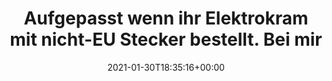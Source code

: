 ---
retweeted: false
source: <a href="http://twitter.com/download/android" rel="nofollow">Twitter for Android</a>
entities:
  user_mentions: []
  urls: []
  symbols: []
  media:
  - expanded_url: https://twitter.com/bascht/status/1355585389063499778/photo/1
    indices:
    - '277'
    - '300'
    url: https://t.co/Q3QPt8hwlv
    media_url: http://pbs.twimg.com/media/EtABt-eW4AQer5a.jpg
    id_str: '1355585377214586884'
    id: '1355585377214586884'
    media_url_https: https://pbs.twimg.com/media/EtABt-eW4AQer5a.jpg
    sizes:
      small:
        w: '680'
        h: '510'
        resize: fit
      thumb:
        w: '150'
        h: '150'
        resize: crop
      medium:
        w: '1200'
        h: '900'
        resize: fit
      large:
        w: '2048'
        h: '1536'
        resize: fit
    type: photo
    display_url: pic.twitter.com/Q3QPt8hwlv
  hashtags: []
display_text_range:
- '0'
- '300'
favorite_count: '2'
id_str: '1355585389063499778'
truncated: false
retweet_count: '0'
id: '1355585389063499778'
possibly_sensitive: false
created_at: Sat Jan 30 18:35:16 +0000 2021
favorited: false
full_text: Aufgepasst wenn ihr Elektrokram mit nicht-EU Stecker bestellt. Bei mir
  lag so ein lustiger Adapter dabei, der zwar hinten Schuko-Stecker, aber *keinen*
  durchgeleiteten Schutzkontakt hatte. Mag bei einem Handy-Ladegerät noch okay sein.
  Bei einem 1800 Watt Wasserkocher eher ☠️.
lang: de
extended_entities:
  media:
  - expanded_url: https://twitter.com/bascht/status/1355585389063499778/photo/1
    indices:
    - '277'
    - '300'
    url: https://t.co/Q3QPt8hwlv
    media_url: http://pbs.twimg.com/media/EtABt-eW4AQer5a.jpg
    id_str: '1355585377214586884'
    id: '1355585377214586884'
    media_url_https: https://pbs.twimg.com/media/EtABt-eW4AQer5a.jpg
    sizes:
      small:
        w: '680'
        h: '510'
        resize: fit
      thumb:
        w: '150'
        h: '150'
        resize: crop
      medium:
        w: '1200'
        h: '900'
        resize: fit
      large:
        w: '2048'
        h: '1536'
        resize: fit
    type: photo
    display_url: pic.twitter.com/Q3QPt8hwlv
  - expanded_url: https://twitter.com/bascht/status/1355585389063499778/photo/1
    indices:
    - '277'
    - '300'
    url: https://t.co/Q3QPt8hwlv
    media_url: http://pbs.twimg.com/media/EtABuduW4AURtoQ.jpg
    id_str: '1355585385603194885'
    id: '1355585385603194885'
    media_url_https: https://pbs.twimg.com/media/EtABuduW4AURtoQ.jpg
    sizes:
      medium:
        w: '1200'
        h: '900'
        resize: fit
      small:
        w: '680'
        h: '510'
        resize: fit
      large:
        w: '2048'
        h: '1536'
        resize: fit
      thumb:
        w: '150'
        h: '150'
        resize: crop
    type: photo
    display_url: pic.twitter.com/Q3QPt8hwlv
tags:
- pesos/twitter
date: '2021-01-30T18:35:16+00:00'
src: https://twitter.com/bascht/status/1355585389063499778
original_url: https://twitter.com/bascht/status/1355585389063499778
type: twitter_tweet
media_url: https://img.bascht.com/twitter/pbs.twimg.com/media/EtABt-eW4AQer5a.jpg
text: Aufgepasst wenn ihr Elektrokram mit nicht-EU Stecker bestellt. Bei mir lag so
  ein lustiger Adapter dabei, der zwar hinten Schuko-Stecker, aber *keinen* durchgeleiteten
  Schutzkontakt hatte. Mag bei einem Handy-Ladegerät noch okay sein. Bei einem 1800
  Watt Wasserkocher eher ☠️.
title: 'Aufgepasst wenn ihr Elektrokram mit nicht-EU Stecker bestellt. Bei mir '

---